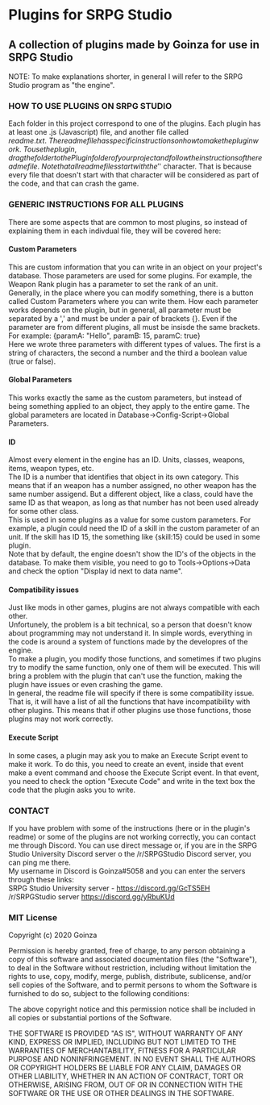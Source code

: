 # Plugins for SRPG Studio
## A collection of plugins made by Goinza for use in SRPG Studio


NOTE: To make explanations shorter, in general I will refer to the SRPG Studio program as "the engine".


### HOW TO USE PLUGINS ON SRPG STUDIO
Each folder in this project correspond to one of the plugins. Each plugin 
has at least one .js (Javascript) file, and another file called $readme.txt. \
The readme file has specific instructions on how to make the plugin work.\
To use the plugin, drag the folder to the Plugin folder of your project and follow
the instructions of the readme file.\
Note that all readme files start with the '$' character. That is because every
file that doesn't start with that character will be considered as part of the code,
and that can crash the game.


### GENERIC INSTRUCTIONS FOR ALL PLUGINS
There are some aspects that are common to most plugins, so instead of explaining them
in each indivdual file, they will be covered here: 

  #### Custom Parameters
  This are custom information that you can write in an object on your project's database.
  Those parameters are used for some plugins. For example, the Weapon Rank plugin has a parameter to set the rank
  of an unit. \
  Generally, in the place where you can modify something, there is a button called Custom Parameters where you can write them.
  How each parameter works depends on the plugin, but in general, all parameter must be separated by a ',' and
  must be under a pair of brackets {}. Even if the parameter are from different plugins, all must be insisde the
  same brackets. For example: {paramA: "Hello", paramB: 15, paramC: true} \
  Here we wrote three parameters with different types of values. The first is a string of characters,
  the second a number and the third a boolean value (true or false). 
   
  #### Global Parameters
  This works exactly the same as the custom parameters, but instead of being something applied to an object,
  they apply to the entire game. The global parameters are located in Database->Config-Script->Global Parameters. 
  
  #### ID 
  Almost every element in the engine has an ID. Units, classes, weapons, items, weapon types, etc. \
  The ID is a number that identifies that object in its own category. This means that if an weapon has a number assigned,
  no other weapon has the same number assigend. But a different object, like a class, could have the same ID as that weapon,
  as long as that number has not been used already for some other class. \
  This is used in some plugins as a value for some custom parameters. For example, a plugin could need the ID of a skill
  in the custom parameter of an unit. If the skill has ID 15, the something like {skill:15} could be used in some plugin. \
  Note that by default, the engine doesn't show the ID's of the objects in the database. To make them visible, you need 
  to go to Tools->Options->Data and check the option "Display id next to data name".
    
  #### Compatibility issues
  Just like mods in other games, plugins are not always compatible with each other. \
  Unfortunely, the problem is a bit technical, so a person that doesn't know about programming may not understand it.
  In simple words, everything in the code is around a system of functions made by the developres of the engine. \
  To make a plugin, you modify those functions, and sometimes if two plugins try to modify the same function,
  only one of them will be executed. This will bring a problem with the plugin that can't use the function,
  making the plugin have issues or even crashing the game. \
  In general, the readme file will specify if there is some compatibility issue. That is, it will have a list of all
  the functions that have incompatibility with other plugins. This means that if other plugins use those functions, those
  plugins may not work correctly.
    
  #### Execute Script
  In some cases, a plugin may ask you to make an Execute Script event to make it work.
  To do this, you need to create an event, inside that event make a event command and choose the Execute Script event.
  In that event, you need to check the option "Execute Code" and write in the text box the code that the plugin asks you
  to write.
    
    
### CONTACT
If you have problem with some of the instructions (here or in the plugin's readme) or some of the plugins are
not working correctly, you can contact me through Discord. You can use direct message or, if you are in the SRPG Studio University Discord server o the /r/SRPGStudio Discord server, you can ping me there. \
My username in Discord is Goinza#5058 and you can enter the servers through these links: \
SRPG Studio University server - https://discord.gg/GcTS5EH \
/r/SRPGStudio server https://discord.gg/yRbuKUd


### MIT License

Copyright (c) 2020 Goinza

Permission is hereby granted, free of charge, to any person obtaining a copy
of this software and associated documentation files (the "Software"), to deal
in the Software without restriction, including without limitation the rights
to use, copy, modify, merge, publish, distribute, sublicense, and/or sell
copies of the Software, and to permit persons to whom the Software is
furnished to do so, subject to the following conditions:

The above copyright notice and this permission notice shall be included in all
copies or substantial portions of the Software.

THE SOFTWARE IS PROVIDED "AS IS", WITHOUT WARRANTY OF ANY KIND, EXPRESS OR
IMPLIED, INCLUDING BUT NOT LIMITED TO THE WARRANTIES OF MERCHANTABILITY,
FITNESS FOR A PARTICULAR PURPOSE AND NONINFRINGEMENT. IN NO EVENT SHALL THE
AUTHORS OR COPYRIGHT HOLDERS BE LIABLE FOR ANY CLAIM, DAMAGES OR OTHER
LIABILITY, WHETHER IN AN ACTION OF CONTRACT, TORT OR OTHERWISE, ARISING FROM,
OUT OF OR IN CONNECTION WITH THE SOFTWARE OR THE USE OR OTHER DEALINGS IN THE
SOFTWARE.
